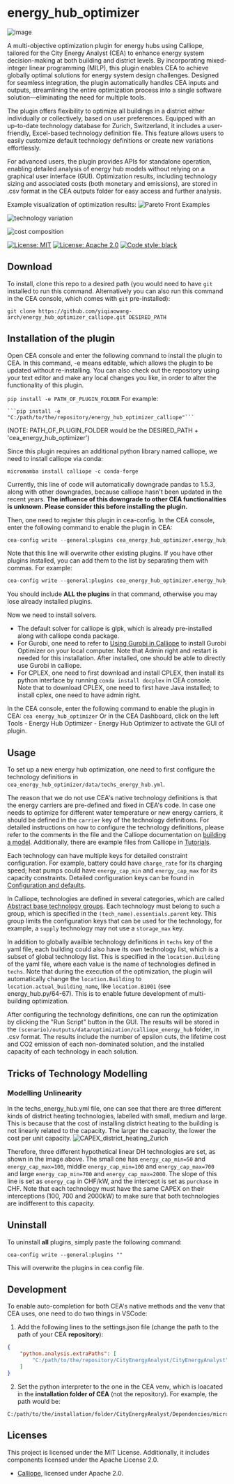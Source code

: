 # energy_hub_optimizer
![image](https://github.com/user-attachments/assets/0c7669cf-7e00-4bd3-845d-8fae34060656)

A multi-objective optimization plugin for energy hubs using Calliope, tailored for the City Energy Analyst (CEA) to enhance energy system decision-making at both building and district levels. By incorporating mixed-integer linear programming (MILP), this plugin enables CEA to achieve globally optimal solutions for energy system design challenges. Designed for seamless integration, the plugin automatically handles CEA inputs and outputs, streamlining the entire optimization process into a single software solution—eliminating the need for multiple tools.

The plugin offers flexibility to optimize all buildings in a district either individually or collectively, based on user preferences. Equipped with an up-to-date technology database for Zurich, Switzerland, it includes a user-friendly, Excel-based technology definition file. This feature allows users to easily customize default technology definitions or create new variations effortlessly.

For advanced users, the plugin provides APIs for standalone operation, enabling detailed analysis of energy hub models without relying on a graphical user interface (GUI). Optimization results, including technology sizing and associated costs (both monetary and emissions), are stored in .csv format in the CEA outputs folder for easy access and further analysis.

Example visualization of optimization results:
![Pareto Front Examples](https://github.com/user-attachments/assets/e6f20ca6-73d6-497d-804c-cf3c73bede6a)

![technology variation](https://github.com/user-attachments/assets/4a04dcaf-5c1c-4a24-9a9c-7403cc20d7ed)

![cost composition](https://github.com/user-attachments/assets/b2ee6f91-b635-4762-a0b1-23a061549746)


[![License: MIT](https://img.shields.io/badge/License-MIT-yellow.svg)](https://opensource.org/licenses/MIT) [![License: Apache 2.0](https://img.shields.io/badge/License-Apache%202.0-blue.svg)](https://opensource.org/licenses/Apache-2.0) [![Code style: black](https://img.shields.io/badge/code%20style-black-000000.svg)](https://github.com/psf/black)

## Download
To install, clone this repo to a desired path (you would need to have `git` installed to run this command. Alternatively you can also run this command in the CEA console, which
comes with `git` pre-installed):

```git clone https://github.com/yiqiaowang-arch/energy_hub_optimizer_calliope.git DESIRED_PATH```

## Installation of the plugin
Open CEA console and enter the following command to install the plugin to CEA. In this command, -e means editable, which allows the plugin to be updated without re-installing. You can also check out the repository using your text editor and make any local changes you like, in order to alter the functionality of this plugin.

```pip install -e PATH_OF_PLUGIN_FOLDER```
For example:
    
    ```pip install -e "C:/path/to/the/repository/energy_hub_optimizer_calliope"```

(NOTE: PATH_OF_PLUGIN_FOLDER would be the DESIRED_PATH + 'cea_energy_hub_optimizer')

Since this plugin requires an additional python library named calliope, we need to install calliope via conda:

```
micromamba install calliope -c conda-forge
```

Currently, this line of code will automatically downgrade pandas to 1.5.3, along with other downgrades, because calliope hasn't been updated in the recent years. **The influence of this downgrade to other CEA functionalities is unknown. Please consider this before installing the plugin.**

Then, one need to register this plugin in cea-config. In the CEA console, enter the following command to enable the plugin in CEA:
```python
cea-config write --general:plugins cea_energy_hub_optimizer.energy_hub_optimizer.EnergyHubOptimizer --general:plugins cea_energy_hub_optimizer.calliope_config_constructor.CalliopeConfigConstructor
```
Note that this line will overwrite other existing plugins. If you have other plugins installed, you can add them to the list by separating them with commas. For example:
```python
cea-config write --general:plugins cea_energy_hub_optimizer.energy_hub_optimizer.EnergyHubOptimizer --general:plugins cea_energy_hub_optimizer.calliope_config_constructor.CalliopeConfigConstructor --general:plugins other_plugin --general:plugins another_plugin
```
You should include **ALL the plugins** in that command, otherwise you may lose already installed plugins.

Now we need to install solvers. 
- The default solver for calliope is glpk, which is already pre-installed along with calliope conda package.
- For Gurobi, one need to refer to [Using Gurobi in Calliope](https://calliope.readthedocs.io/en/stable/user/installation.html#gurobi) to install Gurobi Optimizer on your local computer. Note that Admin right and restart is needed for this installation. After installed, one should be able to directly use Gurobi in calliope.
- For CPLEX, one need to first download and install CPLEX, then install its python interface by running `conda install docplex` in CEA console. Note that to download CPLEX, one need to first have Java installed; to install cplex, one need to have admin right.


In the CEA console, enter the following command to enable the plugin in CEA:
```cea energy_hub_optimizer```
Or in the CEA Dashboard, click on the left Tools - Energy Hub Optimizer - Energy Hub Optimizer to activate the GUI of plugin.

## Usage
To set up a new energy hub optimization, one need to first configure the technology definitions in `cea_energy_hub_optimizer/data/techs_energy_hub.yml`. 

The reason that we do not use CEA's native technology definitions is that the energy carriers are pre-defined and fixed in CEA's code. In case one needs to optimize for different water temperature or new energy carriers, it should be defined in the `carrier` key of the technology definitions. For detailed instructions on how to configure the technology definitions, please refer to the comments in the file and the Calliope documentation on [building a model](https://calliope.readthedocs.io/en/stable/user/building.html). Additionally, there are example files from Calliope in [Tutorials](https://calliope.readthedocs.io/en/stable/user/tutorials.html).

Each technology can have multiple keys for detailed constraint configuration. For example, battery could have `charge_rate` for its charging speed; heat pumps could have `energy_cap_min` and `energy_cap_max` for its capacity constraints. Detailed configuration keys can be found in [Configuration and defaults](https://calliope.readthedocs.io/en/stable/user/config_defaults.html#run-configuration).

In Calliope, technologies are defined in several categories, which are called [Abstract base technology groups](https://calliope.readthedocs.io/en/stable/user/config_defaults.html#abstract-base-technology-groups). Each technology must belong to such a group, which is specified in the `(tech_name).essentials.parent` key. This group limits the configuration keys that can be used for the technology, for example, a `supply` technology may not use a `storage_max` key.

In addition to globally availble technology definitions in `techs` key of the yaml file, each building could also have its own technology list, which is a subset of global technology list. This is specified in the `location.Building` of the yaml file, where each value is the name of technologies defined in `techs`. Note that during the execution of the optimization, the plugin will automatically change the `location.Building` to `location.actual_building_name`, like `location.B1001` (see energy_hub.py/64-67). This is to enable future development of multi-building optimization.

After configuring the technology definitions, one can run the optimization by clicking the "Run Script" button in the GUI. The results will be stored in the `(scenario)/outputs/data/optimization/calliope_energy_hub` folder, in .csv format. The results include the number of epsilon cuts, the lifetime cost and CO2 emission of each non-dominated solution, and the installed capacity of each technology in each solution.

## Tricks of Technology Modelling
### Modelling Unlinearity
In the techs_energy_hub.yml file, one can see that there are three different kinds of district heating technologies, labelled with small, medium and large. This is because that the cost of installing district heating to the building is not linearly related to the capacity. The larger the capacity, the lower the cost per unit capacity. ![CAPEX_district_heating_Zurich](https://github.com/user-attachments/assets/d2373849-3b2c-42c3-a637-518b4a58ec33)

Therefore, three different hypothetical linear DH technologies are set, as shown in the image above. The small one has `energy_cap_min=50` and `energy_cap_max=100`, middle `energy_cap_min=100` and `energy_cap_max=700` and large `energy_cap_min=700` and `energy_cap_max=2000`. The slope of this line is set as `energy_cap` in CHF/kW, and the intercept is set as `purchase` in CHF. Note that each technology must have the same CAPEX on their interceptions (100, 700 and 2000kW) to make sure that both technologies are indifferent to this capacity.

## Uninstall
To uninstall **all** plugins, simply paste the following command:
```
cea-config write --general:plugins ""
```
This will overwrite the plugins in cea config file.

## Development
To enable auto-completion for both CEA's native methods and the venv that CEA uses, one need to do two things in VSCode:
1. Add the following lines to the settings.json file (change the path to the path of your CEA **repository**):
```json
{
    "python.analysis.extraPaths": [
        "C:/path/to/the/repository/CityEnergyAnalyst/CityEnergyAnalyst"
    ]
}
```
2. Set the python interpreter to the one in the CEA venv, which is loacated in the **installation folder of CEA** (not the repository). For example, the path would be:
```
C:/path/to/the/installation/folder/CityEnergyAnalyst/Dependencies/micromamba/envs/cea/python.exe
```
## Licenses

This project is licensed under the MIT License. Additionally, it includes components licensed under the Apache License 2.0.

- [Calliope](https://github.com/calliope-project/calliope), licensed under Apache 2.0.
